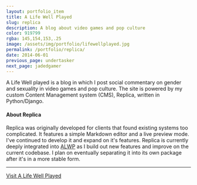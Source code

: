 ```yaml
---
layout: portfolio_item
title: A Life Well Played
slug: replica
description: A blog about video games and pop culture
color: 919799
rgba: 145,154,153,.25
image: /assets/img/portfolio/lifewellplayed.jpg
permalink: /portfolio/replica/
date: 2014-06-01
previous_page: undertasker
next_page: jadedgamer
---
```


A Life Well played is a blog in which I post social commentary on gender and sexuality in video games and pop culture. The site is powered by my custom Content Management system (CMS), Replica, written in Python/Django.


#### About Replica
Replica was originally developed for clients that found existing systems too complicated. It features a simple Markdown editor and a live preview mode. I've continued to develop it and expand on it's features. Replica is currently deeply integrated into [ALWP](https://alifewellplayed.com/) as I build out new features and improve on the current codebase. I plan on eventually separating it into its own package after it's in a more stable form.

---

[Visit A Life Well Played](https://alifewellplayed.com/)
